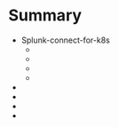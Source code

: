 # Summary

* Splunk-connect-for-k8s
  * []()
  * []()
  * []()
  * []()
* [](splunk-all-in-one.md)
* [](splunk-connect.md)
* [](docker-stats-to-splunk.md)
* [](docker-log-splunk-driver.md)
